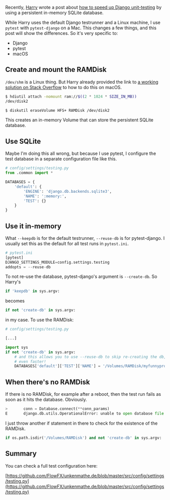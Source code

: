 <!--
.. title: Speeding up Django unit tests with SQLite, reuse-db and RAMDisk
.. slug: speeding-up-django-unit-tests-with-sqlite-reuse-db-and-ramdisk
.. date: 2017-12-12 08:04:11 UTC-06:00
.. tags: django, testing, pytest, in-memory, sqlite
.. category: 
.. link: 
.. description: 
.. type: text
-->

Recently, [Harry](https://twitter.com/hjwp/) wrote a post about [how to speed up Django unit-testing](http://www.obeythetestinggoat.com/speeding-up-django-unit-tests-with-sqlite-keepdb-and-devshm.html) by using a persistent in-memory SQLite database.

While Harry uses the default Django testrunner and a Linux machine, I use `pytest` with `pytest-django` on a Mac. This changes a few things, and this post will show the differences. So it's very specific to:

- Django
- pytest
- macOS

## Create and mount the RAMDisk

`/dev/shm` is a Linux thing. But Harry already provided the link to [a working solution on Stack Overflow](https://stackoverflow.com/questions/2033362/does-os-x-have-an-equivalent-to-dev-shm#2033417) to how to do this on macOS.

```bash
$ hdiutil attach -nomount ram://$((2 * 1024 * SIZE_IN_MB))
/dev/disk2

$ diskutil eraseVolume HFS+ RAMDisk /dev/disk2
```

This creates an in-memory Volume that can store the persistent SQLite database.

## Use SQLite

Maybe I'm doing this all wrong, but because I use pytest, I configure the test database in a separate configuration file like this.

```python
# config/settings/testing.py
from .common import *

DATABASES = {
    'default': {
        'ENGINE': 'django.db.backends.sqlite3',
        'NAME': ':memory:',
        'TEST': {}
    }
}
```

## Use it in-memory

What `--keepdb` is for the default testrunner, `--reuse-db` is for pytest-django. I usually set this as the default for all test runs in `pytest.ini`.

```python
# pytest.ini
[pytest]
DJANGO_SETTINGS_MODULE=config.settings.testing
addopts = --reuse-db
```

To not re-use the database, pytest-django's argument is `--create-db`. So Harry's

```python
if 'keepdb' in sys.argv:
```

becomes

```python
if not 'create-db' in sys.argv:
```

in my case. To use the RAMDisk:

```python
# config/settings/testing.py

[...]

import sys
if not 'create-db' in sys.argv:
    # and this allows you to use --reuse-db to skip re-creating the db,
    # even faster!
    DATABASES['default']['TEST']['NAME'] = '/Volumes/RAMDisk/myfunnyproject.test.db.sqlite3'
```

## When there's no RAMDisk

If there is no RAMDisk, for example after a reboot, then the test run fails as soon as it hits the database. Obviously.

```python
>       conn = Database.connect(**conn_params)
E       django.db.utils.OperationalError: unable to open database file
```

I just throw another if statement in there to check for the existence of the RAMDisk.

```python
if os.path.isdir('/Volumes/RAMDisk') and not 'create-db' in sys.argv:
```

## Summary
You can check a full test configuration here:

[https://github.com/FlowFX/unkenmathe.de/blob/master/src/config/settings/testing.py](https://github.com/FlowFX/unkenmathe.de/blob/master/src/config/settings/testing.py)